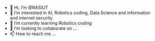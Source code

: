 - 👋 Hi, I’m @RASIUT
- 👀 I’m interested in AI, Robotics coding, Data Science and information and internet security
- 🌱 I’m currently learning Robotics coding
- 💞️ I’m looking to collaborate on ...
- 📫 How to reach me ...

<!---
RASIUT/RASIUT is a ✨ special ✨ repository because its `README.md` (this file) appears on your GitHub profile.
You can click the Preview link to take a look at your changes.
--->
